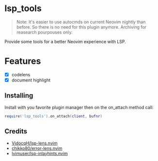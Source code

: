 # lsp_tools

> Note: It's easier to use autocmds on current Neovim nightly than before. So there is no need for this plugin anymore. Archiving for reasearch pourpouses only.

Provide some tools for a better Neovim experience with LSP.

# Features

- [x] codelens
- [x] document highlight

## Installing

Install with you favorite plugin manager then on the on_attach method call:

```lua
require('lsp_tools').on_attach(client, bufnr)
```

## Credits

- [VidocqH/lsp-lens.nvim](https://github.com/VidocqH/lsp-lens.nvim)
- [chikko80/error-lens.nvim](https://github.com/chikko80/error-lens.nvim)
- [lvimuser/lsp-inlayhints.nvim](https://github.com/lvimuser/lsp-inlayhints.nvim)

